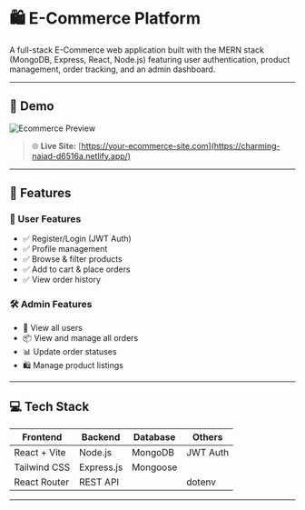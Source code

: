 # 🛍️ E-Commerce Platform

A full-stack E-Commerce web application built with the MERN stack (MongoDB, Express, React, Node.js) featuring user authentication, product management, order tracking, and an admin dashboard.

---

## 📸 Demo

![Ecommerce Preview](https://user-images.githubusercontent.com/your-demo-link.gif)

> 🌐 **Live Site:** [https://your-ecommerce-site.com](https://charming-naiad-d6516a.netlify.app/)

---

## 🔧 Features

### 👤 User Features
- ✅ Register/Login (JWT Auth)
- ✅ Profile management
- ✅ Browse & filter products
- ✅ Add to cart & place orders
- ✅ View order history

### 🛠️ Admin Features
- 👥 View all users
- 📦 View and manage all orders
- 📊 Update order statuses
- 🛍️ Manage product listings

---

## 💻 Tech Stack

| Frontend | Backend | Database | Others |
|----------|---------|----------|--------|
| React + Vite | Node.js | MongoDB | JWT Auth |
| Tailwind CSS | Express.js | Mongoose |  |
| React Router | REST API |  | dotenv |

---

